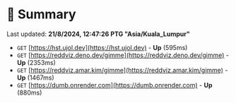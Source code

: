 # 📖 Summary
Last updated: **21/8/2024, 12:47:26 PTG "Asia/Kuala_Lumpur"**

- `GET` [https://hst.ujol.dev](https://hst.ujol.dev) - **Up** (595ms)
- `GET` [https://reddviz.deno.dev/gimme](https://reddviz.deno.dev/gimme) - **Up** (2353ms)
- `GET` [https://reddviz.amar.kim/gimme](https://reddviz.amar.kim/gimme) - **Up** (1467ms)
- `GET` [https://dumb.onrender.com](https://dumb.onrender.com) - **Up** (880ms)

